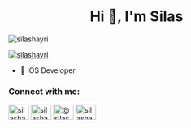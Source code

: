 <h1 align="center">Hi 👋, I'm Silas</h1>


<p align="left"> <img src="https://komarev.com/ghpvc/?username=silashayri&label=Profile%20views&color=0e75b6&style=flat" alt="silashayri" /> </p>

<p align="left"> <a href="https://twitter.com/silashayri" target="blank"><img src="https://img.shields.io/twitter/follow/silashayri?logo=twitter&style=for-the-badge" alt="silashayri" /></a> </p>

-  iOS Developer 

<h3 align="left">Connect with me:</h3>
<p align="left">
<a href="https://twitter.com/silashayri" target="blank"><img align="center" src="https://raw.githubusercontent.com/rahuldkjain/github-profile-readme-generator/master/src/images/icons/Social/twitter.svg" alt="silashayri" height="30" width="40" /></a>
<a href="https://linkedin.com/in/silashayri/" target="blank"><img align="center" src="https://raw.githubusercontent.com/rahuldkjain/github-profile-readme-generator/master/src/images/icons/Social/linked-in-alt.svg" alt="silashayri/" height="30" width="40" /></a>
<a href="https://medium.com/@silashayri" target="blank"><img align="center" src="https://raw.githubusercontent.com/rahuldkjain/github-profile-readme-generator/master/src/images/icons/Social/medium.svg" alt="@silashayri" height="30" width="40" /></a>
<a href="https://www.youtube.com/c/silashayri" target="blank"><img align="center" src="https://raw.githubusercontent.com/rahuldkjain/github-profile-readme-generator/master/src/images/icons/Social/youtube.svg" alt="silashayri" height="30" width="40" /></a>
</p>


